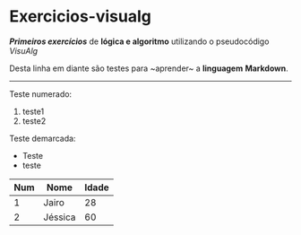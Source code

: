 # Exercicios-visualg
 ***Primeiros exercícios*** de **lógica e algoritmo** utilizando o pseudocódigo *VisuAlg*

Desta linha em diante são testes para ~aprender~ a __linguagem__ **Markdown**.
***
Teste numerado:
1. teste1
2. teste2

Teste demarcada:
* Teste
* teste

Num | Nome | Idade
---|---|---
1 | Jairo | 28
2 | Jéssica | 60
  
